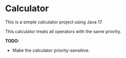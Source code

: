 # Calculator

This is a simple calculator project using Java 17.

This calculator treats all operators with the same priority.

**TODO:**
- Make the calculator priority-sensitive.
